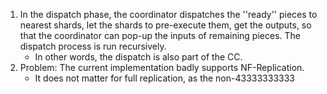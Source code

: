 1. In the dispatch phase, the coordinator dispatches the ''ready'' pieces to nearest shards, let the shards to pre-execute them,
get the outputs, so that the coordinator can pop-up the inputs of remaining pieces.
The dispatch process is run recursively.    
    * In other words, the dispatch is also part of the CC. 
2. Problem: The current implementation badly supports NF-Replication. 
    * It does not matter for full replication, as the non-43333333333